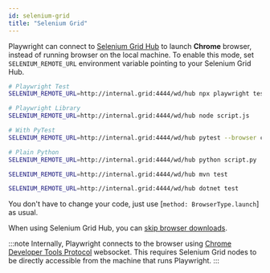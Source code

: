 ```yaml
---
id: selenium-grid
title: "Selenium Grid"
---
```


Playwright can connect to [Selenium Grid Hub](https://www.selenium.dev/documentation/grid/) to launch **Chrome** browser, instead of running browser on the local machine. To enable this mode, set `SELENIUM_REMOTE_URL` environment variable pointing to your Selenium Grid Hub.

```bash js
# Playwright Test
SELENIUM_REMOTE_URL=http://internal.grid:4444/wd/hub npx playwright test

# Playwright Library
SELENIUM_REMOTE_URL=http://internal.grid:4444/wd/hub node script.js
```

```bash python
# With PyTest
SELENIUM_REMOTE_URL=http://internal.grid:4444/wd/hub pytest --browser chromium

# Plain Python
SELENIUM_REMOTE_URL=http://internal.grid:4444/wd/hub python script.py
```

```bash java
SELENIUM_REMOTE_URL=http://internal.grid:4444/wd/hub mvn test
```

```bash csharp
SELENIUM_REMOTE_URL=http://internal.grid:4444/wd/hub dotnet test
```

You don't have to change your code, just use [`method: BrowserType.launch`] as usual.

When using Selenium Grid Hub, you can [skip browser downloads](./browsers.md#skip-browser-downloads).

:::note
Internally, Playwright connects to the browser using [Chrome Developer Tools Protocol](https://chromedevtools.github.io/devtools-protocol/) websocket. This requires Selenium Grid nodes to be directly accessible from the machine that runs Playwright.
:::
